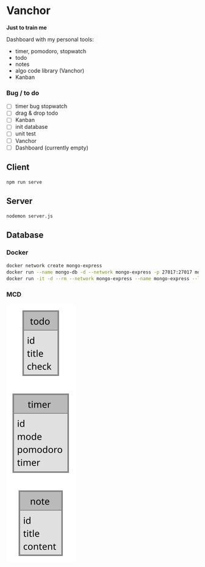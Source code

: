 # Vanchor

**Just to train me**


Dashboard with my personal tools:

- timer, pomodoro, stopwatch
- todo
- notes
- algo code library (Vanchor)
- Kanban

### Bug / to do

 - [ ] timer bug stopwatch
 - [ ] drag & drop todo
 - [ ] Kanban
 - [ ] init database
 - [ ] unit test
 - [ ] Vanchor
 - [ ] Dashboard (currently empty)

## Client

`npm run serve`

## Server

`nodemon server.js`

## Database

### Docker

```bash
docker network create mongo-express
docker run --name mongo-db -d --network mongo-express -p 27017:27017 mongo
docker run -it -d --rm --network mongo-express --name mongo-express --link mongo-db:mongo -p 8082:8081 mongo-express
```

### MCD

![MCD](resources/diag.svg)
